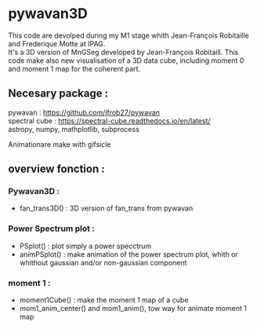 # pywavan3D
This code are devolped during my M1 stage whith Jean-François Robitaille and Frederique Motte at IPAG.    
It's a 3D version of MnGSeg developed by Jean-François Robitaill. This code make also new visualisation of a 3D data cube, including moment 0 and moment 1 map for the coherent part.

## Necesary package :
pywavan : https://github.com/jfrob27/pywavan           
spectral cube : https://spectral-cube.readthedocs.io/en/latest/           
astropy, numpy, mathplotlib, subprocess

Animationare make with gifsicle

## overview fonction :
### Pywavan3D :
 - fan_trans3D() : 3D version of fan_trans from pywavan

### Power Spectrum plot :
 - PSplot() : plot simply a power specctrum
 - animPSplot() : make animation of the power spectrum plot, whith or whithout gaussian and/or non-gaussian component

### moment 1 : 
 - moment1Cube() : make the moment 1 map of a cube
 - mom1_anim_center() and mom1_anim(), tow way for animate moment 1 map
